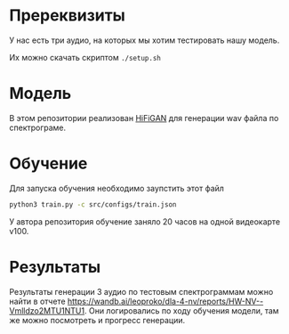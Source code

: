 # Пререквизиты

У нас есть три аудио, на которых мы хотим тестировать нашу модель.

Их можно скачать скриптом `./setup.sh`

# Модель

В этом репозитории реализован [HiFiGAN](https://arxiv.org/pdf/2010.05646.pdf)
для генерации wav файла по спектрограме.

# Обучение

Для запуска обучения необходимо заупстить этот файл

```bash
python3 train.py -c src/configs/train.json
```

У автора репозитория обучение заняло 20 часов на одной видеокарте v100.

# Результаты

Результаты генерации 3 аудио по тестовым спектрограммам можно найти в отчете
https://wandb.ai/leoproko/dla-4-nv/reports/HW-NV--Vmlldzo2MTU1NTU1. Они
логировались по ходу обучения модели, там же можно посмотреть и прогресс
генерации.
